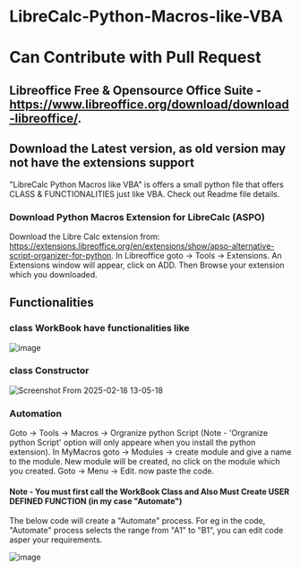 # LibreCalc-Python-Macros-like-VBA
# Can Contribute with Pull Request

## Libreoffice Free & Opensource Office Suite - https://www.libreoffice.org/download/download-libreoffice/.
## Download the Latest version, as old version may not have the extensions support

"LibreCalc Python Macros like VBA" is offers a small python file that offers CLASS &amp; FUNCTIONALITIES just like VBA. Check out Readme file details. 


### Download Python Macros Extension for LibreCalc (ASPO)

Download the Libre Calc extension from: https://extensions.libreoffice.org/en/extensions/show/apso-alternative-script-organizer-for-python.
In Libreoffice goto -> Tools -> Extensions.
An Extensions window will appear, click on ADD.
Then Browse your extension which you downloaded.


## Functionalities

### class WorkBook have functionalities like
![image](https://github.com/user-attachments/assets/91107ab3-05be-4519-9bc4-4a2d6126e223)




### class Constructor
![Screenshot From 2025-02-18 13-05-18](https://github.com/user-attachments/assets/0428de98-e27d-4ae4-aed2-18e5ee579ca0)



### Automation

Goto -> Tools -> Macros -> Orgranize python Script (Note - 'Orgranize python Script' option will only appeare when you install the python extension).
In MyMacros goto -> Modules -> create module and give a name to the module.
New module will be created, no click on the module which you created.
Goto -> Menu -> Edit.
now paste the code.



#### Note - You must first call the WorkBook Class and Also Must Create USER DEFINED FUNCTION (in my case "Automate")
The below code will create a "Automate" process. For eg in the code, "Automate" process selects the range from "A1" to "B1", you can edit code asper your requirements.

![image](https://github.com/user-attachments/assets/f618b967-a473-4dde-b326-86b288c8dcad)

